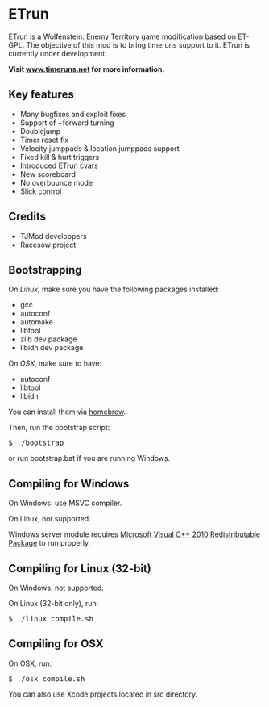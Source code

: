 ETrun
=====

ETrun is a Wolfenstein: Enemy Territory game modification based on ET-GPL.
The objective of this mod is to bring timeruns support to it.
ETrun is currently under development.

**Visit www.timeruns.net for more information.**

Key features
------------

* Many bugfixes and exploit fixes
* Support of +forward turning
* Doublejump
* Timer reset fix
* Velocity jumppads & location jumppads support
* Fixed kill & hurt triggers
* Introduced [ETrun cvars](https://github.com/boutetnico/ETrun/wiki/ETrun-cvars)
* New scoreboard
* No overbounce mode
* Slick control

Credits
-------

* TJMod developpers
* Racesow project

Bootstrapping
-------------

On *Linux*, make sure you have the following packages installed:

* gcc
* autoconf
* automake
* libtool
* zlib dev package
* libidn dev package

On *OSX*, make sure to have:

* autoconf
* libtool
* libidn

You can install them via [homebrew](http://mxcl.github.com/homebrew).

Then, run the bootstrap script:

<pre>
$ ./bootstrap
</pre>

or run bootstrap.bat if you are running Windows.

Compiling for Windows
---------------------

On Windows: use MSVC compiler.

On Linux, not supported.

Windows server module requires [Microsoft Visual C++ 2010 Redistributable Package](http://www.microsoft.com/en-us/download/details.aspx?id=5555) to run properly.

Compiling for Linux (32-bit)
----------------------------

On Windows: not supported.

On Linux (32-bit only), run:

<pre>
$ ./linux_compile.sh
</pre>

Compiling for OSX
-----------------

On OSX, run:

<pre>
$ ./osx_compile.sh
</pre>

You can also use Xcode projects located in src directory.
